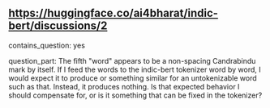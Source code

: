 ## https://huggingface.co/ai4bharat/indic-bert/discussions/2

contains_question: yes

question_part: The fifth "word" appears to be a non-spacing Candrabindu mark by itself. If I feed the words to the indic-bert tokenizer word by word, I would expect it to produce <UNK> or something similar for an untokenizable word such as that. Instead, it produces nothing. Is that expected behavior I should compensate for, or is it something that can be fixed in the tokenizer?